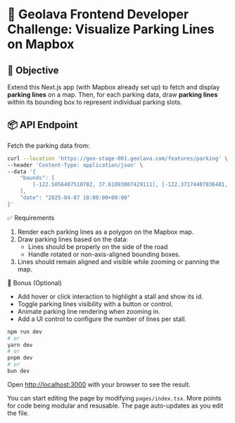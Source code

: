 # 🧠 Geolava Frontend Developer Challenge: Visualize Parking Lines on Mapbox

## 🚀 Objective

Extend this Next.js app (with Mapbox already set up) to fetch and display **parking lines** on a map. Then, for each parking data, draw **parking lines** within its bounding box to represent individual parking slots.

## 📦 API Endpoint

Fetch the parking data from:

```bash
curl --location 'https://geo-stage-001.geolava.com/features/parking' \
--header 'Content-Type: application/json' \
--data '{
    "bounds": [
        [-122.5056407510782, 37.61093807429111], [-122.37174487836481, 37.84012716451066]
    ],
    "date": "2025-04-07 18:00:00+00:00"
}'
```

✅ Requirements
1. Render each parking lines as a polygon on the Mapbox map.
2. Draw parking lines based on the data:
    - Lines should be properly on the side of the road
    - Handle rotated or non-axis-aligned bounding boxes.
3. Lines should remain aligned and visible while zooming or panning the map.

🌟 Bonus (Optional)
* Add hover or click interaction to highlight a stall and show its id.
* Toggle parking lines visibility with a button or control.
* Animate parking line rendering when zooming in.
* Add a UI control to configure the number of lines per stall.

```bash
npm run dev
# or
yarn dev
# or
pnpm dev
# or
bun dev
```

Open [http://localhost:3000](http://localhost:3000) with your browser to see the result.

You can start editing the page by modifying `pages/index.tsx`. More points for code being modular and resusable.
The page auto-updates as you edit the file.


